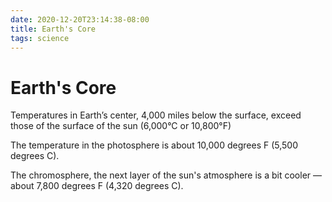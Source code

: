 ```yaml
---
date: 2020-12-20T23:14:38-08:00
title: Earth's Core
tags: science
---
```


# Earth's Core

Temperatures in Earth’s center, 4,000 miles below the surface, exceed those of the surface of the sun (6,000°C or 10,800°F)

The temperature in the photosphere is about 10,000 degrees F (5,500 degrees C).

The chromosphere, the next layer of the sun's atmosphere is a bit cooler — about 7,800 degrees F (4,320 degrees C).
